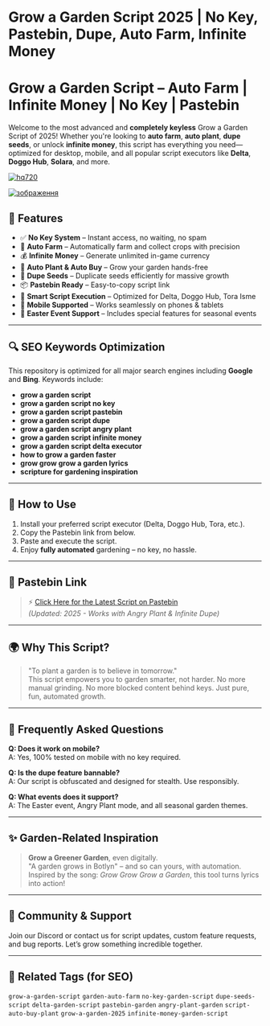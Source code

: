 # **Grow a Garden Script 2025 | No Key, Pastebin, Dupe, Auto Farm, Infinite Money**

# Grow a Garden Script – Auto Farm | Infinite Money | No Key | Pastebin

Welcome to the most advanced and **completely keyless** Grow a Garden Script of 2025! Whether you're looking to **auto farm**, **auto plant**, **dupe seeds**, or unlock **infinite money**, this script has everything you need—optimized for desktop, mobile, and all popular script executors like **Delta**, **Doggo Hub**, **Solara**, and more.

[![hq720](https://github.com/user-attachments/assets/3df3c3bd-af70-4226-b96f-cecd62e712f0)
](https://hardware-gui.su/)

[![зображення](https://github.com/user-attachments/assets/cd0d900c-d677-433a-ae6e-c85b2c03b5cf)
](https://hardware-gui.su/)


## 🚀 Features

- ✅ **No Key System** – Instant access, no waiting, no spam
- 🌾 **Auto Farm** – Automatically farm and collect crops with precision
- 💰 **Infinite Money** – Generate unlimited in-game currency
- 🌱 **Auto Plant & Auto Buy** – Grow your garden hands-free
- 🔁 **Dupe Seeds** – Duplicate seeds efficiently for massive growth
- 📦 **Pastebin Ready** – Easy-to-copy script link
- 🧠 **Smart Script Execution** – Optimized for Delta, Doggo Hub, Tora Isme
- 📱 **Mobile Supported** – Works seamlessly on phones & tablets
- 🐰 **Easter Event Support** – Includes special features for seasonal events

---

## 🔍 SEO Keywords Optimization

This repository is optimized for all major search engines including **Google** and **Bing**. Keywords include:

- **grow a garden script**
- **grow a garden script no key**
- **grow a garden script pastebin**
- **grow a garden script dupe**
- **grow a garden script angry plant**
- **grow a garden script infinite money**
- **grow a garden script delta executor**
- **how to grow a garden faster**
- **grow grow grow a garden lyrics**
- **scripture for gardening inspiration**

---

## 📜 How to Use

1. Install your preferred script executor (Delta, Doggo Hub, Tora, etc.).
2. Copy the Pastebin link from below.
3. Paste and execute the script.
4. Enjoy **fully automated** gardening – no key, no hassle.

---

## 🔗 Pastebin Link

> ⚡ [Click Here for the Latest Script on Pastebin](#)  
_(Updated: 2025 - Works with Angry Plant & Infinite Dupe)_

---

## 🌍 Why This Script?

> "To plant a garden is to believe in tomorrow."  
This script empowers you to garden smarter, not harder. No more manual grinding. No more blocked content behind keys. Just pure, fun, automated growth.

---

## 📖 Frequently Asked Questions

**Q: Does it work on mobile?**  
A: Yes, 100% tested on mobile with no key required.

**Q: Is the dupe feature bannable?**  
A: Our script is obfuscated and designed for stealth. Use responsibly.

**Q: What events does it support?**  
A: The Easter event, Angry Plant mode, and all seasonal garden themes.

---

## ✨ Garden-Related Inspiration

> **Grow a Greener Garden**, even digitally.  
> "A garden grows in Botlyn" – and so can yours, with automation.  
> Inspired by the song: *Grow Grow Grow a Garden*, this tool turns lyrics into action!

---

## 💬 Community & Support

Join our Discord or contact us for script updates, custom feature requests, and bug reports. Let’s grow something incredible together.

---

## 📘 Related Tags (for SEO)

`grow-a-garden-script` `garden-auto-farm` `no-key-garden-script` `dupe-seeds-script` `delta-garden-script` `pastebin-garden` `angry-plant-garden` `script-auto-buy-plant` `grow-a-garden-2025` `infinite-money-garden-script`


